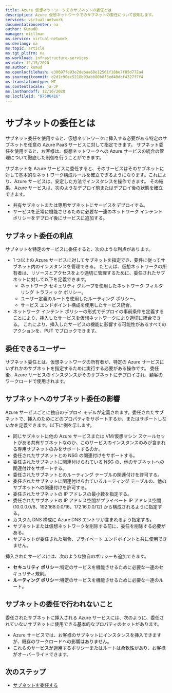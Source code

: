 ```yaml
---
title: Azure 仮想ネットワークでのサブネットの委任とは
description: Azure 仮想ネットワークでのサブネットの委任について説明します。
services: virtual-network
documentationcenter: na
author: KumudD
manager: mtillman
ms.service: virtual-network
ms.devlang: na
ms.topic: article
ms.tgt_pltfrm: na
ms.workload: infrastructure-services
ms.date: 12/15/2020
ms.author: kumud
ms.openlocfilehash: e30697fe93e2debaa68e12561f18be7f85d772a4
ms.sourcegitcommit: d2d1c90ec5218b93abb80b8f3ed49dcf4327f7f4
ms.translationtype: HT
ms.contentlocale: ja-JP
ms.lasthandoff: 12/16/2020
ms.locfileid: "97586416"
---
```

# <a name="what-is-subnet-delegation"></a>サブネットの委任とは

サブネット委任を使用すると、仮想ネットワークに挿入する必要がある特定のサブネットを任意の Azure PaaS サービスに対して指定できます。 サブネット委任を使用すると、お客様は、仮想ネットワークへの Azure サービスの統合の管理について徹底した制御を行うことができます。

サブネットを Azure サービスに委任すると、そのサービスはそのサブネットに対して基本的なネットワーク構成ルールを確立できるようになります。これにより、Azure サービスは、安定した方法でインスタンスを操作できます。 その結果、Azure サービスは、次のようなデプロイ前またはデプロイ後の状態を確立できます。
- 共有サブネットまたは専用サブネットにサービスをデプロイする。
- サービスを正常に機能させるために必要な一連のネットワーク インテント ポリシーをデプロイ後にサービスに追加する。

##  <a name="advantages-of-subnet-delegation"></a>サブネット委任の利点

サブネットを特定のサービスに委任すると、次のような利点があります。

- 1 つ以上の Azure サービスに対してサブネットを指定でき、要件に従ってサブネット内のインスタンスを管理できる。 たとえば、仮想ネットワークの所有者は、リソースとアクセスをより適切に管理するために、委任されたサブネットに対して以下を定義できます。
    - ネットワーク セキュリティ グループを使用したネットワーク フィルタリング トラフィック ポリシー。
    - ユーザー定義のルートを使用したルーティング ポリシー。
    - サービス エンドポイント構成を使用したサービス統合。
- ネットワーク インテント ポリシーの形式でデプロイの事前条件を定義することにより、挿入したサービスを仮想ネットワークにより適切に統合できる。 これにより、挿入したサービスの機能に影響する可能性があるすべてのアクションを、PUT でブロックできます。


## <a name="who-can-delegate"></a>委任できるユーザー
サブネット委任とは、仮想ネットワークの所有者が、特定の Azure サービスにいずれかのサブネットを指定するために実行する必要がある操作です。 委任後、Azure サービスのインスタンスがそのサブネットにデプロイされ、顧客のワークロードで使用されます。

## <a name="impact-of-subnet-delegation-on-your-subnet"></a>サブネットへのサブネット委任の影響
Azure サービスごとに独自のデプロイ モデルが定義されます。委任されたサブネットで、挿入のためにどのプロパティをサポートするか、またはサポートしないかを定義できます。以下に例を示します。
- 同じサブネットに他の Azure サービスまたは VM/仮想マシン スケールセットがある共有サブネットなのか、このサービスのインスタンスのみが含まれる専用サブネットのみをサポートするのか。
- 委任されたサブネットとの NSG の関連付けをサポートする。
- 委任されたサブネットに関連付けられている NSG の、他のサブネットへの関連付けをサポートする。
- 委任されたサブネットとのルーティング テーブルの関連付けを許可する。
- 委任されたサブネットに関連付けられているルーティング テーブルの、他のサブネットへの関連付けを許可する。
- 委任されたサブネットの IP アドレスの最小数を指定する。
- 委任されたサブネットの IP アドレス空間がプライベート IP アドレス空間 (10.0.0.0/8、192.168.0.0/16、172.16.0.0/12) から構成されるように指定する。
- カスタム DNS 構成に Azure DNS エントリが含まれるよう指定する。
- サブネットまたは仮想ネットワークを削除する前に、委任を削除する必要がある。
- サブネットが委任された場合、プライベート エンドポイントと共に使用できません。

挿入されたサービスには、次のような独自のポリシーも追加できます。
- **セキュリティ ポリシー**:特定のサービスを機能させるために必要な一連のセキュリティ規則。
- **ルーティング ポリシー**:特定のサービスを機能させるために必要な一連のルート。

## <a name="what-subnet-delegation-does-not-do"></a>サブネットの委任で行われないこと

委任されたサブネットに挿入される Azure サービスには、次のように、委任されていないサブネットに使用できる基本的なプロパティのセットがあります。
-  Azure サービスでは、お客様のサブネットにインスタンスを挿入できますが、既存のワークロードへの影響はありません。
-  これらのサービスが適用するポリシーまたはルートは柔軟性があり、お客様がオーバーライドできます。

## <a name="next-steps"></a>次のステップ

- [サブネットを委任する](manage-subnet-delegation.md)
